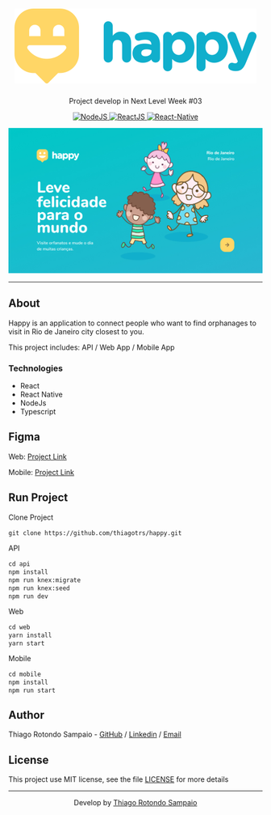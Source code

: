 <h1 align="center"><img src="./logo.svg" alt="Happy" /></h1>
<p align="center">Project develop in Next Level Week #03</p>
<p align="center">
  <a href="https://nodejs.org/en/">
    <img src="https://img.shields.io/static/v1?label=Node&message=JS&color=blue?style=plastic&logo=Node.js" alt="NodeJS" />
  </a>
  <a href="https://reactjs.org/">
    <img src="https://img.shields.io/static/v1?label=React&message=JS&color=blue?style=plastic&logo=React" alt="ReactJS" />
  </a>
  <a href="https://reactnative.dev/">
    <img src="https://img.shields.io/static/v1?label=React&message=Native&color=blue?style=plastic&logo=React" alt="React-Native" />
  </a>
</p>
<p align="center"><img src="./happy.jpg" /></p>

---

## About

Happy is an application to connect people who want to find orphanages to visit in Rio de Janeiro city closest to you.

This project includes: API / Web App / Mobile App

### Technologies

<ul>
    <li>React</li>
    <li>React Native</li>
    <li>NodeJs</li>
    <li>Typescript</li>
</ul>
<h2>Figma</h2>
<p>Web: <a href="https://www.figma.com/file/UDI5ggRsYaymyDHGpGCx9V/Happy-Web-(Copy)?node-id=0%3A1" target="__blank">Project Link</a></p>
<p>Mobile: <a href="https://www.figma.com/file/XxCRupJapfeCao1nc4SeHp/Happy-Mobile-(Copy)" target="__blank">Project Link</a></p>

## Run Project

Clone Project

```git
git clone https://github.com/thiagotrs/happy.git
```

API

```ssh
cd api
npm install
npm run knex:migrate
npm run knex:seed
npm run dev
```

Web

```ssh
cd web
yarn install
yarn start
```

Mobile

```ssh
cd mobile
npm install
npm run start
```

## Author

Thiago Rotondo Sampaio - [GitHub](https://github.com/thiagotrs) / [Linkedin](https://www.linkedin.com/in/thiago-rotondo-sampaio) / [Email](mailto:thiagorot@gmail.com)

## License

This project use MIT license, see the file [LICENSE](.github/LICENSE.md) for more details

---

<p align="center">Develop by <a href="https://github.com/thiagotrs">Thiago Rotondo Sampaio</a></p>